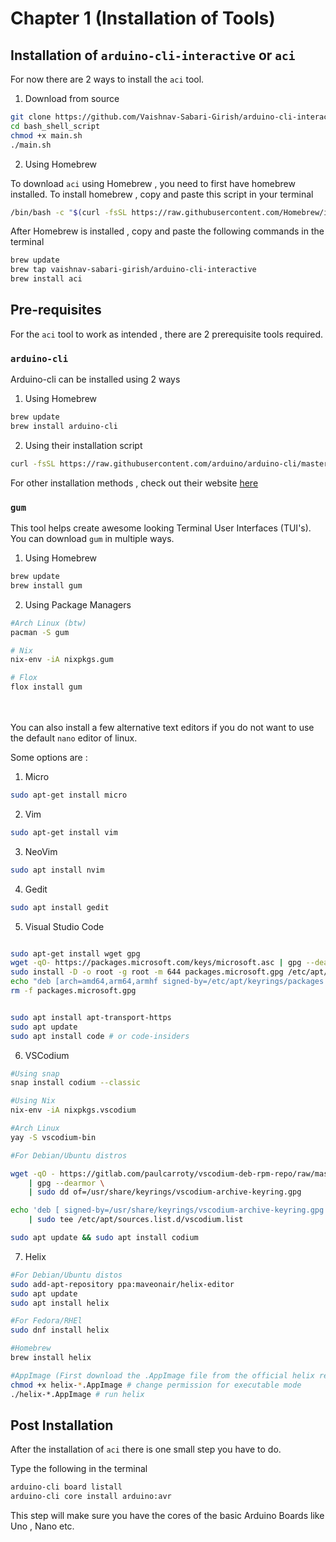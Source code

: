 # Chapter 1  (Installation of Tools)

## Installation of `arduino-cli-interactive` or `aci`

For now there are 2 ways to install the `aci` tool. 

1. Download from source 

```bash
git clone https://github.com/Vaishnav-Sabari-Girish/arduino-cli-interactive.git
cd bash_shell_script
chmod +x main.sh 
./main.sh 
```

2. Using Homebrew

To download `aci` using Homebrew , you need to first have homebrew installed. 
To install homebrew , copy and paste this script in your terminal

```bash
/bin/bash -c "$(curl -fsSL https://raw.githubusercontent.com/Homebrew/install/HEAD/install.sh)"
```

After Homebrew is installed , copy and paste the following commands in the terminal 

```bash
brew update 
brew tap vaishnav-sabari-girish/arduino-cli-interactive
brew install aci 
```

## Pre-requisites 

For the `aci` tool to work as intended , there are 2 prerequisite tools required. 

### `arduino-cli`

Arduino-cli can be installed using 2 ways

1. Using Homebrew 

```bash
brew update
brew install arduino-cli
```

2. Using their installation script 

```bash
curl -fsSL https://raw.githubusercontent.com/arduino/arduino-cli/master/install.sh | sh
```

For other installation methods , check out their website [here](https://arduino.github.io/arduino-cli/1.1/installation/)

### `gum`

This tool helps create awesome looking Terminal User Interfaces (TUI's). 
You can download `gum` in multiple ways. 

1. Using Homebrew 

```bash
brew update
brew install gum
```

2. Using Package Managers 

```bash
#Arch Linux (btw)
pacman -S gum

# Nix
nix-env -iA nixpkgs.gum 

# Flox 
flox install gum 
```
<br><br>
You can also install a few alternative text editors if you do not want to use the default `nano` editor 
of linux. 

Some options are :

1. <a id="micro">Micro</a>


```bash
sudo apt-get install micro
```

2. <a id="vim">Vim</a>

```bash
sudo apt-get install vim 
```

3. <a id="neovim">NeoVim</a>

```bash
sudo apt install nvim
```

4. <a id="gedit">Gedit</a>

```bash
sudo apt install gedit
```

5. <a id="vscode">Visual Studio Code</a>

```bash

sudo apt-get install wget gpg
wget -qO- https://packages.microsoft.com/keys/microsoft.asc | gpg --dearmor > packages.microsoft.gpg
sudo install -D -o root -g root -m 644 packages.microsoft.gpg /etc/apt/keyrings/packages.microsoft.gpg
echo "deb [arch=amd64,arm64,armhf signed-by=/etc/apt/keyrings/packages.microsoft.gpg] https://packages.microsoft.com/repos/code stable main" |sudo tee /etc/apt/sources.list.d/vscode.list > /dev/null
rm -f packages.microsoft.gpg
```

```bash

sudo apt install apt-transport-https
sudo apt update
sudo apt install code # or code-insiders
```

6. <a id="vscodium">VSCodium</a>

```bash
#Using snap 
snap install codium --classic

#Using Nix 
nix-env -iA nixpkgs.vscodium

#Arch Linux 
yay -S vscodium-bin
```

```bash 
#For Debian/Ubuntu distros 

wget -qO - https://gitlab.com/paulcarroty/vscodium-deb-rpm-repo/raw/master/pub.gpg \
    | gpg --dearmor \
    | sudo dd of=/usr/share/keyrings/vscodium-archive-keyring.gpg

echo 'deb [ signed-by=/usr/share/keyrings/vscodium-archive-keyring.gpg ] https://download.vscodium.com/debs vscodium main' \
    | sudo tee /etc/apt/sources.list.d/vscodium.list

sudo apt update && sudo apt install codium
```

7. <a id="hx">Helix</a>

```bash
#For Debian/Ubuntu distos 
sudo add-apt-repository ppa:maveonair/helix-editor
sudo apt update
sudo apt install helix

#For Fedora/RHEl 
sudo dnf install helix

#Homebrew 
brew install helix 

#AppImage (First download the .AppImage file from the official helix repo)
chmod +x helix-*.AppImage # change permission for executable mode
./helix-*.AppImage # run helix
```

## Post Installation 

After the installation of `aci` there is one small step you have to do. 

Type the following in the terminal 

```bash
arduino-cli board listall
arduino-cli core install arduino:avr
```

This step will make sure you have the cores of the basic Arduino Boards like Uno , Nano etc. 

